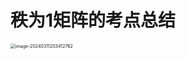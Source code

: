 # 秩为1矩阵的考点总结

<img src="https://cvp.oss-cn-shanghai.aliyuncs.com/picgo/202403112034400.png" alt="image-20240311203412762" style="zoom:50%;" />